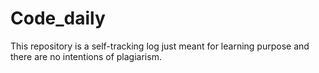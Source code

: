 # Code_daily
This repository is a self-tracking log just meant for learning purpose and there are no intentions of plagiarism.
